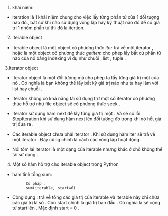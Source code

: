 1. khái niệm:   

- iteration là 1 khái niệm chung cho việc lấy từng phần tử của 1 đối tượng nào đó., bất cứ khi nào sử dụng vòng lặp hay kỹ thuật nào đó để có giá trị 1 nhóm phần tử thì đó là itertion.

2. Iterable object

- Iterable object là một object có phương thức _iter_ trả về một iterator , hoặc là một object có phương thức _getitem_ cho phép lấy bất cứ phần tử nào của nó bằng indexing ví dụ như chuỗi , list , tuple .

3.Iterator object

- Iterator object là một đối tượng mà cho phép ta lấy từng giá trị một của nó . Có nghĩa là bạn không thể lấy bất kỳ giá trị nào như ta hay làm với list hay chuỗi .

- Iterator không có khả năng tái sử dụng trừ một số iterator có phương thức hỗ trợ như file object sẽ có phương thức seek .

- Iterator sử dụng hàm next để lấy từng giá trị một . Và sẽ có lỗi StopIteration khi sử dụng hàm next lên đối tượng đó trong khi nó hết giá trị đưa ra .

- Các iterable object chưa phải iterator . Khi sử dụng hàm iter sẽ trả về một iterator . Đây cũng chính là cách các vòng lặp hoạt động .

- Nói tóm lại iterator là một dạng của iterable nhưng khác ở chỗ không thể tái sử dụng .

4. Một số hàm hỗ trợ cho iterable object trong Python

- hàm tính tổng sum:

            Cú pháp :
            sum(iterable, start=0)
           
- Công dụng : trả về tổng các giá trị của iterable và iterable này chỉ chứa các giá trị là số . Còn start chính là giá trị ban đầu . Có nghĩa là sẽ cộng từ start lên . Mặc định start = 0 .


